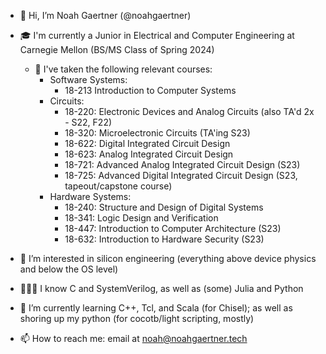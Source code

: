 - 👋 Hi, I’m Noah Gaertner (@noahgaertner)
- 🎓 I'm currently a Junior in Electrical and Computer Engineering at Carnegie Mellon (BS/MS Class of Spring 2024)
   - 🧠 I've taken the following relevant courses:
      - Software Systems: 
         - 18-213 Introduction to Computer Systems
      - Circuits:
         - 18-220: Electronic Devices and Analog Circuits (also TA'd 2x - S22, F22)
         - 18-320: Microelectronic Circuits (TA'ing S23)
         - 18-622: Digital Integrated Circuit Design
         - 18-623: Analog Integrated Circuit Design 
         - 18-721: Advanced Analog Integrated Circuit Design (S23)
         - 18-725: Advanced Digital Integrated Circuit Design (S23, tapeout/capstone course)
      - Hardware Systems:
         - 18-240: Structure and Design of Digital Systems
         - 18-341: Logic Design and Verification
         - 18-447: Introduction to Computer Architecture (S23)
         - 18-632: Introduction to Hardware Security (S23)

- 👀 I’m interested in silicon engineering (everything above device physics and below the OS level)
- 👨🏻‍💻 I know C and SystemVerilog, as well as (some) Julia and Python
- 🌱 I’m currently learning C++, Tcl, and Scala (for Chisel); as well as shoring up my python (for cocotb/light scripting, mostly)
- 📫 How to reach me: email at noah@noahgaertner.tech

<!---
noahgaertner/noahgaertner is a ✨ special ✨ repository because its `README.md` (this file) appears on your GitHub profile.
You can click the Preview link to take a look at your changes.
--->
